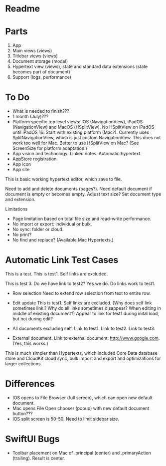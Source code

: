 #  Readme

# Parts
1. App
2. Main views (views) 
3. Titlebar views (views) 
4. Document storage (model) 
5. Hypertext view (views), state and standard data extensions (state becomes part of document) 
6. Support (logs, performance)

# To Do
- What is needed to finish???
- 1 month (July)???
- Platform specific top level views:  IOS (NavigationView), iPadOS (NavigationView) and MacOS (HSplitView). No HSplitView on iPadOS until iPadOS 16. Start with existing platform (Mac?). Currently uses SplitNavigationView, which is just custom NavigationView. This does not work too well for Mac. Better to use HSplitView on Mac? (See ScreenSize for platform adaptation.) 
- App vision and technology: Linked notes. Automatic hypertext.  
- AppStore registration.  
- App icon
- App site

This is basic working hypertext editor, which save to file. 

Need to add and delete documents (pages?). 
Need default document if document is empty or becomes empty. 
Adjust text size?
Set document type and extension. 

Limitations
- Page limitation based on total file size and read-write performance. 
- No import or export: individual or bulk.
- No sync: folder or cloud. 
- No print?
- No find and replace? (Available Mac Hypertexts.) 

# Automatic Link Test Cases
This is a test. 
This is test1. Self links are excluded. 

This is test 3. 
Do we have link to test2? Yes we do. 
Do links work to test1.

- Row selection
Need to extend row selection from text to entire row. 

- Edit update
This is test1. Self links are excluded. (Why does self link sometimes link.? Why do all links sometimes disappear? When editing in middle of existing document?) Appear to link for test1 during inital load, but not during edit?

- All documents excluding self. 
Link to test1.
Link to test2.
Link to test3.

- External document.
Link to external document: http://www.google.com. (Yes, this works.) 

This is much simpler than Hypertexts, which included Core Data database store and CloudKit cloud sync, bulk import and export and optimizations for larger collections. 

# Differences
- IOS opens to File Browser (full screen), which can open new default document. 
- Mac opens File Open chooser (popup) with new default document button??? 
- IOS split screen is 50-50. Need to limit sidebar size. 

# SwiftUI Bugs
- Toolbar placement on Mac of .principal (center) and .primaryAction (trailing). Result is center.         

